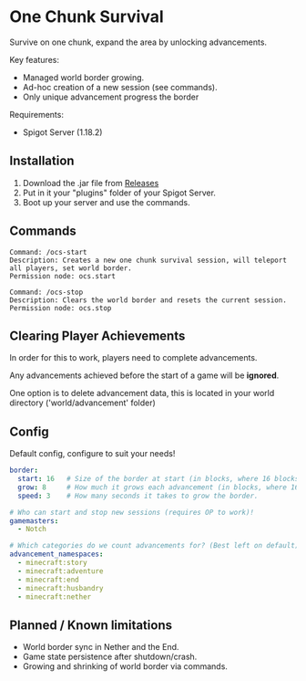 # One Chunk Survival

Survive on one chunk, expand the area by unlocking advancements.

Key features:
- Managed world border growing.
- Ad-hoc creation of a new session (see commands).
- Only unique advancement progress the border

Requirements:
- Spigot Server (1.18.2)

## Installation

1. Download the .jar file from [Releases](https://github.com/thebma/one-chunk-survival/releases)
2. Put in it your "plugins" folder of your Spigot Server.
3. Boot up your server and use the commands.

## Commands

```
Command: /ocs-start
Description: Creates a new one chunk survival session, will teleport all players, set world border.
Permission node: ocs.start
```

```
Command: /ocs-stop
Description: Clears the world border and resets the current session.
Permission node: ocs.stop
```

## Clearing Player Achievements

In order for this to work, players need to complete advancements.

Any advancements achieved before the start of a game will be **ignored**. 

One option is to delete advancement data, this is located in your world directory ('world/advancement' folder)

## Config
Default config, configure to suit your needs!

```yml
border:
  start: 16   # Size of the border at start (in blocks, where 16 blocks = one chunk)
  grow: 8     # How much it grows each advancement (in blocks, where 16 blocks = one chunk)
  speed: 3    # How many seconds it takes to grow the border.

# Who can start and stop new sessions (requires OP to work)!
gamemasters:
  - Notch

# Which categories do we count advancements for? (Best left on default)
advancement_namespaces:
  - minecraft:story
  - minecraft:adventure
  - minecraft:end
  - minecraft:husbandry
  - minecraft:nether
```

## Planned / Known limitations
- World border sync in Nether and the End.
- Game state persistence after shutdown/crash.
- Growing and shrinking of world border via commands.
